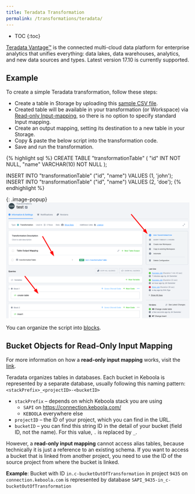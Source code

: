 ```yaml
---
title: Teradata Transformation
permalink: /transformations/teradata/
---
```


* TOC
{:toc}

[Teradata Vantage™](https://www.teradata.com/) is the connected multi-cloud data platform for enterprise analytics that unifies everything: data lakes, data warehouses, analytics, and new data sources and types. Latest version 17.10 is currently supported.

## Example
To create a simple Teradata transformation, follow these steps:

- Create a table in Storage by uploading this [sample CSV file](/transformations/source.csv).
- Created table will be available in your transformation (or Workspace) via [Read-only Input-mapping](/transformations/#read-only-input-mapping), so there is no option to specify standard Input mapping.
- Create an output mapping, setting its destination to a new table in your Storage.
- Copy & paste the below script into the transformation code.
- Save and run the transformation.

{% highlight sql %}
CREATE TABLE "transformationTable" (
"id" INT NOT NULL,
"name" VARCHAR(10) NOT NULL
);

INSERT INTO "transformationTable" ("id", "name") VALUES (1, 'john');
INSERT INTO "transformationTable" ("id", "name") VALUES (2, 'doe');
{% endhighlight %}

{: .image-popup}
![Screenshot - Sample Transformation](/transformations/teradata/sample-transformation.png)

You can organize the script into [blocks](/transformations/#writing-scripts).

## Bucket Objects for Read-Only Input Mapping
For more information on how a **read-only input mapping** works, visit the [link](/transformations/mappings/#read-only-input-mapping).

Teradata organizes tables in databases. Each bucket in Keboola is represented by a separate database, usually following this naming pattern: `<stackPrefix>_<projectID>-<bucketID>`
- `stackPrefix` – depends on which Keboola stack you are using
  - `SAPI` on https://connection.keboola.com/
  - `KEBOOLA` everywhere else
- `projectID` – the ID of your project, which you can find in the URL.
- `bucketID` – you can find this string ID in the detail of your bucket (field ID, not the name). For this value, `.` is replaced by `_`. 

However, a **read-only input mapping** cannot access alias tables, because technically it is just a reference to an existing schema.
If you want to access a bucket that is linked from another project, you need to use the ID of the source project from where the bucket is linked.

**Example**:
Bucket with ID `in.c-bucketOutOfTransformation` in project `9435` on `connection.keboola.com` is represented by database `SAPI_9435-in_c-bucketOutOfTransformation`
